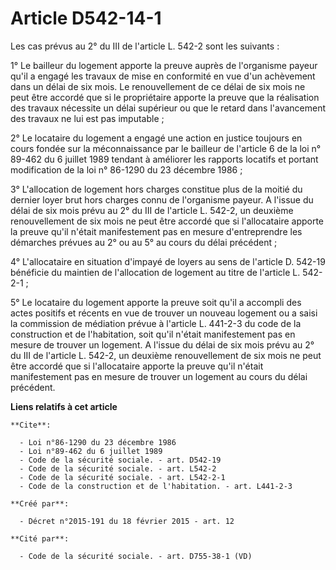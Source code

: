 # Article D542-14-1

Les cas prévus au 2° du III de l'article L. 542-2 sont les suivants : 

1° Le bailleur du logement apporte la preuve auprès de l'organisme payeur qu'il a engagé les travaux de mise en conformité en
vue d'un achèvement dans un délai de six mois. Le renouvellement de ce délai de six mois ne peut être accordé que si le
propriétaire apporte la preuve que la réalisation des travaux nécessite un délai supérieur ou que le retard dans l'avancement
des travaux ne lui est pas imputable ; 

2° Le locataire du logement a engagé une action en justice toujours en cours fondée sur la méconnaissance par le bailleur de
l'article 6 de la loi n° 89-462 du 6 juillet 1989 tendant à améliorer les rapports locatifs et portant modification de la loi
n° 86-1290 du 23 décembre 1986 ; 

3° L'allocation de logement hors charges constitue plus de la moitié du dernier loyer brut hors charges connu de l'organisme
payeur. A l'issue du délai de six mois prévu au 2° du III de l'article L. 542-2, un deuxième renouvellement de six mois ne
peut être accordé que si l'allocataire apporte la preuve qu'il n'était manifestement pas en mesure d'entreprendre les
démarches prévues au 2° ou au 5° au cours du délai précédent ; 

4° L'allocataire en situation d'impayé de loyers au sens de l'article D. 542-19 bénéficie du maintien de l'allocation de
logement au titre de l'article L. 542-2-1 ; 

5° Le locataire du logement apporte la preuve soit qu'il a accompli des actes positifs et récents en vue de trouver un
nouveau logement ou a saisi la commission de médiation prévue à l'article L. 441-2-3 du code de la construction et de
l'habitation, soit qu'il n'était manifestement pas en mesure de trouver un logement. A l'issue du délai de six mois prévu au
2° du III de l'article L. 542-2, un deuxième renouvellement de six mois ne peut être accordé que si l'allocataire apporte la
preuve qu'il n'était manifestement pas en mesure de trouver un logement au cours du délai précédent.

**Liens relatifs à cet article**

	**Cite**:

	  - Loi n°86-1290 du 23 décembre 1986
	  - Loi n°89-462 du 6 juillet 1989
	  - Code de la sécurité sociale. - art. D542-19
	  - Code de la sécurité sociale. - art. L542-2
	  - Code de la sécurité sociale. - art. L542-2-1
	  - Code de la construction et de l'habitation. - art. L441-2-3

	**Créé par**:

	  - Décret n°2015-191 du 18 février 2015 - art. 12

	**Cité par**:

	  - Code de la sécurité sociale. - art. D755-38-1 (VD)
